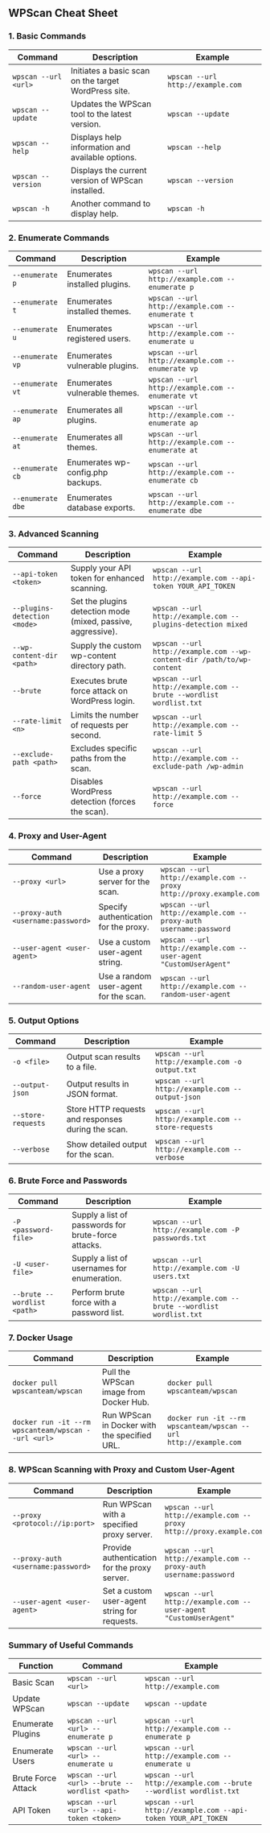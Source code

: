 ## WPScan Cheat Sheet

### 1. Basic Commands

| Command                  | Description                                       | Example                                      |
|--------------------------|---------------------------------------------------|----------------------------------------------|
| `wpscan --url <url>`     | Initiates a basic scan on the target WordPress site. | `wpscan --url http://example.com`           |
| `wpscan --update`        | Updates the WPScan tool to the latest version.    | `wpscan --update`                            |
| `wpscan --help`          | Displays help information and available options.  | `wpscan --help`                              |
| `wpscan --version`       | Displays the current version of WPScan installed. | `wpscan --version`                           |
| `wpscan -h`              | Another command to display help.                  | `wpscan -h`                                  |

### 2. Enumerate Commands

| Command                | Description                            | Example                                                       |
|------------------------|----------------------------------------|---------------------------------------------------------------|
| `--enumerate p`        | Enumerates installed plugins.          | `wpscan --url http://example.com --enumerate p`              |
| `--enumerate t`        | Enumerates installed themes.           | `wpscan --url http://example.com --enumerate t`              |
| `--enumerate u`        | Enumerates registered users.           | `wpscan --url http://example.com --enumerate u`              |
| `--enumerate vp`       | Enumerates vulnerable plugins.         | `wpscan --url http://example.com --enumerate vp`             |
| `--enumerate vt`       | Enumerates vulnerable themes.          | `wpscan --url http://example.com --enumerate vt`             |
| `--enumerate ap`       | Enumerates all plugins.                | `wpscan --url http://example.com --enumerate ap`             |
| `--enumerate at`       | Enumerates all themes.                 | `wpscan --url http://example.com --enumerate at`             |
| `--enumerate cb`       | Enumerates wp-config.php backups.      | `wpscan --url http://example.com --enumerate cb`             |
| `--enumerate dbe`      | Enumerates database exports.           | `wpscan --url http://example.com --enumerate dbe`            |

### 3. Advanced Scanning

| Command                         | Description                                               | Example                                                             |
|----------------------------------|-----------------------------------------------------------|---------------------------------------------------------------------|
| `--api-token <token>`           | Supply your API token for enhanced scanning.             | `wpscan --url http://example.com --api-token YOUR_API_TOKEN`       |
| `--plugins-detection <mode>`    | Set the plugins detection mode (mixed, passive, aggressive). | `wpscan --url http://example.com --plugins-detection mixed`     |
| `--wp-content-dir <path>`       | Supply the custom wp-content directory path.              | `wpscan --url http://example.com --wp-content-dir /path/to/wp-content` |
| `--brute`                       | Executes brute force attack on WordPress login.           | `wpscan --url http://example.com --brute --wordlist wordlist.txt` |
| `--rate-limit <n>`              | Limits the number of requests per second.                 | `wpscan --url http://example.com --rate-limit 5`                  |
| `--exclude-path <path>`         | Excludes specific paths from the scan.                    | `wpscan --url http://example.com --exclude-path /wp-admin`        |
| `--force`                       | Disables WordPress detection (forces the scan).           | `wpscan --url http://example.com --force`                         |

### 4. Proxy and User-Agent

| Command                          | Description                              | Example                                                             |
|----------------------------------|------------------------------------------|---------------------------------------------------------------------|
| `--proxy <url>`                  | Use a proxy server for the scan.         | `wpscan --url http://example.com --proxy http://proxy.example.com` |
| `--proxy-auth <username:password>` | Specify authentication for the proxy.    | `wpscan --url http://example.com --proxy-auth username:password`   |
| `--user-agent <user-agent>`      | Use a custom user-agent string.          | `wpscan --url http://example.com --user-agent "CustomUserAgent"`   |
| `--random-user-agent`            | Use a random user-agent for the scan.    | `wpscan --url http://example.com --random-user-agent`              |

### 5. Output Options

| Command               | Description                                        | Example                                                   |
|------------------------|----------------------------------------------------|-----------------------------------------------------------|
| `-o <file>`           | Output scan results to a file.                     | `wpscan --url http://example.com -o output.txt`           |
| `--output-json`       | Output results in JSON format.                     | `wpscan --url http://example.com --output-json`           |
| `--store-requests`    | Store HTTP requests and responses during the scan. | `wpscan --url http://example.com --store-requests`        |
| `--verbose`           | Show detailed output for the scan.                 | `wpscan --url http://example.com --verbose`               |

### 6. Brute Force and Passwords

| Command                              | Description                                       | Example                                                              |
|--------------------------------------|---------------------------------------------------|----------------------------------------------------------------------|
| `-P <password-file>`                 | Supply a list of passwords for brute-force attacks. | `wpscan --url http://example.com -P passwords.txt`                |
| `-U <user-file>`                     | Supply a list of usernames for enumeration.        | `wpscan --url http://example.com -U users.txt`                    |
| `--brute --wordlist <path>`         | Perform brute force with a password list.         | `wpscan --url http://example.com --brute --wordlist wordlist.txt` |

### 7. Docker Usage

| Command                                             | Description                                     | Example                                                                       |
|-----------------------------------------------------|-------------------------------------------------|-------------------------------------------------------------------------------|
| `docker pull wpscanteam/wpscan`                     | Pull the WPScan image from Docker Hub.          | `docker pull wpscanteam/wpscan`                                              |
| `docker run -it --rm wpscanteam/wpscan --url <url>` | Run WPScan in Docker with the specified URL.    | `docker run -it --rm wpscanteam/wpscan --url http://example.com`            |

### 8. WPScan Scanning with Proxy and Custom User-Agent

| Command                          | Description                               | Example                                                             |
|----------------------------------|-------------------------------------------|---------------------------------------------------------------------|
| `--proxy <protocol://ip:port>`   | Run WPScan with a specified proxy server. | `wpscan --url http://example.com --proxy http://proxy.example.com` |
| `--proxy-auth <username:password>` | Provide authentication for the proxy server. | `wpscan --url http://example.com --proxy-auth username:password`   |
| `--user-agent <user-agent>`      | Set a custom user-agent string for requests. | `wpscan --url http://example.com --user-agent "CustomUserAgent"`   |

### Summary of Useful Commands

| Function               | Command                                        | Example                                                            |
|------------------------|-----------------------------------------------|--------------------------------------------------------------------|
| Basic Scan             | `wpscan --url <url>`                          | `wpscan --url http://example.com`                                  |
| Update WPScan          | `wpscan --update`                             | `wpscan --update`                                                  |
| Enumerate Plugins      | `wpscan --url <url> --enumerate p`            | `wpscan --url http://example.com --enumerate p`                    |
| Enumerate Users        | `wpscan --url <url> --enumerate u`            | `wpscan --url http://example.com --enumerate u`                    |
| Brute Force Attack     | `wpscan --url <url> --brute --wordlist <path>`| `wpscan --url http://example.com --brute --wordlist wordlist.txt`  |
| API Token              | `wpscan --url <url> --api-token <token>`      | `wpscan --url http://example.com --api-token YOUR_API_TOKEN`       |
